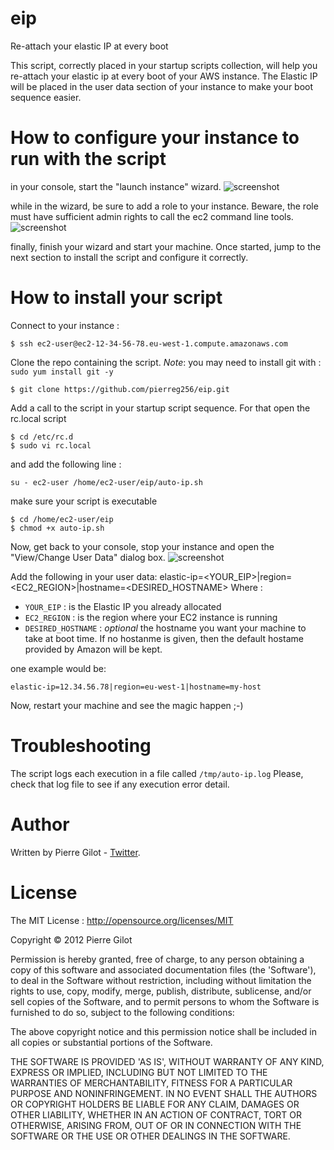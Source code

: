eip
===

Re-attach your elastic IP at every boot

This script, correctly placed in your startup scripts collection, will help you re-attach your elastic ip at every boot of your AWS instance.
The Elastic IP will be placed in the user data section of your instance to make your boot sequence easier.

# How to configure your instance to run with the script

in your console, start the "launch instance" wizard.
![screenshot](https://raw.github.com/pierreg256/eip/master/images/console.png)

while in the wizard, be sure to add a role to your instance. Beware, the role must have sufficient admin rights to call the ec2 command line tools.
![screenshot](https://raw.github.com/pierreg256/eip/master/images/roleselection.png)

finally, finish your wizard and start your machine. Once started, jump to the next section to install the script and configure it correctly.


# How to install your script #

Connect to your instance : 

    $ ssh ec2-user@ec2-12-34-56-78.eu-west-1.compute.amazonaws.com
  

Clone the repo containing the script. *Note*: you may need to install git with : ```sudo yum install git -y```

    $ git clone https://github.com/pierreg256/eip.git

Add a call to the script in your startup script sequence. For that open the rc.local script

    $ cd /etc/rc.d
    $ sudo vi rc.local
    
and add the following line : 

    su - ec2-user /home/ec2-user/eip/auto-ip.sh 
    
make sure your script is executable

    $ cd /home/ec2-user/eip
    $ chmod +x auto-ip.sh
    
Now, get back to your console, stop your instance and open the "View/Change User Data" dialog box.
![screenshot](https://raw.github.com/pierreg256/eip/master/images/changeuserdata.png)

Add the following in your user data: 
        elastic-ip=<YOUR_EIP>|region=<EC2_REGION>|hostname=<DESIRED_HOSTNAME>
Where : 
* ```YOUR_EIP``` : is the Elastic IP you already allocated
* ```EC2_REGION``` : is the region where your EC2 instance is running
* ```DESIRED_HOSTNAME``` : _optional_ the hostname you want your machine to take at boot time. If no hostanme is given, then the default hostame provided by Amazon will be kept.

one example would be:

    elastic-ip=12.34.56.78|region=eu-west-1|hostname=my-host


Now, restart your machine and see the magic happen ;-)

# Troubleshooting #
The script logs each execution in a file called ```/tmp/auto-ip.log``` Please, check that log file to see if any execution error detail.


# Author #

Written by Pierre Gilot - [Twitter](https://twitter.com/pierreg256).

# License #

The MIT License : http://opensource.org/licenses/MIT

Copyright &copy; 2012 Pierre Gilot

Permission is hereby granted, free of charge, to any person obtaining a copy of this software and associated
documentation files (the 'Software'), to deal in the Software without restriction, including without limitation the
rights to use, copy, modify, merge, publish, distribute, sublicense, and/or sell copies of the Software, and to permit
persons to whom the Software is furnished to do so, subject to the following conditions:

The above copyright notice and this permission notice shall be included in all copies or substantial portions of the
Software.

THE SOFTWARE IS PROVIDED 'AS IS', WITHOUT WARRANTY OF ANY KIND, EXPRESS OR IMPLIED, INCLUDING BUT NOT LIMITED TO THE
WARRANTIES OF MERCHANTABILITY, FITNESS FOR A PARTICULAR PURPOSE AND NONINFRINGEMENT. IN NO EVENT SHALL THE AUTHORS OR
COPYRIGHT HOLDERS BE LIABLE FOR ANY CLAIM, DAMAGES OR OTHER LIABILITY, WHETHER IN AN ACTION OF CONTRACT, TORT OR
OTHERWISE, ARISING FROM, OUT OF OR IN CONNECTION WITH THE SOFTWARE OR THE USE OR OTHER DEALINGS IN THE SOFTWARE.
